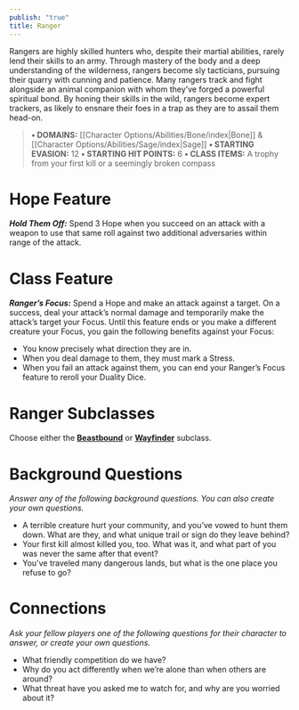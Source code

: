 ```yaml
---
publish: "true"
title: Ranger
---
```

Rangers are highly skilled hunters who, despite their martial abilities, rarely lend their skills to an army. Through mastery of the body and a deep understanding of the wilderness, rangers become sly tacticians, pursuing their quarry with cunning and patience. Many rangers track and fight alongside an animal companion with whom they’ve forged a powerful spiritual bond. By honing their skills in the wild, rangers become expert trackers, as likely to ensnare their foes in a trap as they are to assail them head-on.

> **• DOMAINS:** [[Character Options/Abilities/Bone/index|Bone]] & [[Character Options/Abilities/Sage/index|Sage]]
> **• STARTING EVASION:** 12
> **• STARTING HIT POINTS:** 6
> **• CLASS ITEMS:** A trophy from your first kill or a seemingly broken compass

# Hope Feature

***Hold Them Off:*** Spend 3 Hope when you succeed on an attack with a weapon to use that same roll against two additional adversaries within range of the attack.

# Class Feature

***Ranger’s Focus:*** Spend a Hope and make an attack against a target. On a success, deal your attack’s normal damage and temporarily make the attack’s target your Focus. Until this feature ends or you make a different creature your Focus, you gain the following benefits against your Focus:

- You know precisely what direction they are in.
- When you deal damage to them, they must mark a Stress.
- When you fail an attack against them, you can end your Ranger’s Focus feature to reroll your Duality Dice.

# Ranger Subclasses

Choose either the **[Beastbound](Beastbound.md)** or **[Wayfinder](Wayfinder.md)** subclass.

# Background Questions

*Answer any of the following background questions. You can also create your own questions.*

- A terrible creature hurt your community, and you’ve vowed to hunt them down. What are they, and what unique trail or sign do they leave behind?
- Your first kill almost killed you, too. What was it, and what part of you was never the same after that event?
- You’ve traveled many dangerous lands, but what is the one place you refuse to go?

# Connections

*Ask your fellow players one of the following questions for their character to answer, or create your own questions.*

- What friendly competition do we have?
- Why do you act differently when we’re alone than when others are around?
- What threat have you asked me to watch for, and why are you worried about it?
